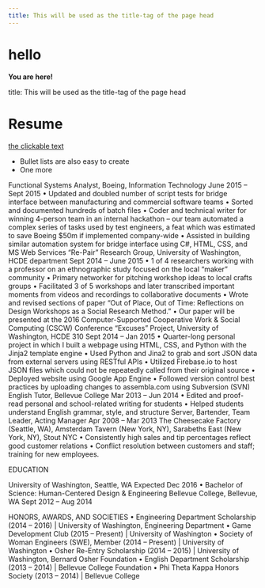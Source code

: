 ```yaml
---
title: This will be used as the title-tag of the page head
---
```


hello
=====

**You are here!**

title: This will be used as the title-tag of the page head
# Resume

[the clickable text](http://xlson.com/)

* Bullet lists are also easy to create
* One more

Functional Systems Analyst, Boeing, Information Technology 					           June 2015 – Sept 2015
•	Updated and doubled number of script tests for bridge interface between manufacturing and commercial software teams
•	Sorted and documented hundreds of batch files
•	Coder and technical writer for winning 4-person team in an internal hackathon – our team automated a complex series of tasks used by test engineers, a feat which was estimated to save Boeing $50m if implemented company-wide
•	Assisted in building similar automation system for bridge interface using C#, HTML, CSS, and MS Web Services
 “Re-Pair” Research Group, University of Washington, HCDE department				           Sept 2014 – June 2015
•	1 of 4 researchers working with a professor on an ethnographic study focused on the local “maker” community
•	Primary networker for pitching workshop ideas to local crafts groups
•	Facilitated 3 of 5 workshops and later transcribed important moments from videos and recordings to collaborative documents
•	Wrote and revised sections of paper “Out of Place, Out of Time: Reflections on Design Workshops as a Social Research Method.” 
•	Our paper will be presented at the 2016 Computer-Supported Cooperative Work & Social Computing (CSCW) Conference
“Excuses” Project, University of Washington, HCDE 310						             Sept 2014 – Jan 2015
•	Quarter-long personal project in which I built a webpage using HTML, CSS, and Python with the Jinja2 template engine
•	Used Python and Jina2 to grab and sort JSON data from external servers using RESTful APIs
•	Utilized Firebase.io to host JSON files which could not be repeatedly called from their original source
•	Deployed website using Google App Engine
•	Followed version control best practices by uploading changes to assembla.com using Subversion (SVN) 
English Tutor, Bellevue College						        		              Mar 2013 – Jun 2014
•	Edited and proof-read personal and school-related writing for students
•	Helped students understand English grammar, style, and structure
Server, Bartender, Team Leader, Acting Manager						              Apr 2008 – Mar 2013
The Cheesecake Factory (Seattle, WA), Amsterdam Tavern (New York, NY), Sarabeths East (New York, NY), Stout NYC
•	Consistently high sales and tip percentages reflect good customer relations
•	Conflict resolution between customers and staff; training for new employees. 

EDUCATION

University of Washington, Seattle, WA									Expected Dec 2016
•	Bachelor of Science: Human-Centered Design & Engineering
Bellevue College, Bellevue, WA								            Sept 2012 – Aug 2014


HONORS, AWARDS, AND SOCIETIES
•	Engineering Department Scholarship (2014 – 2016)   |   University of Washington, Engineering Department
•	Game Development Club (2015 – Present)   |   University of Washington
•	Society of Woman Engineers (SWE), Member (2014 – Present)   |   University of Washington
•	Osher Re-Entry Scholarship (2014 – 2015)   |   University of Washington, Bernard Osher Foundation
•	English Department Scholarship (2013 – 2014)   |   Bellevue College Foundation
•	Phi Theta Kappa Honors Society (2013 – 2014)   |   Bellevue College
